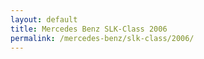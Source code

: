```yaml
---
layout: default
title: Mercedes Benz SLK-Class 2006
permalink: /mercedes-benz/slk-class/2006/
---
```

